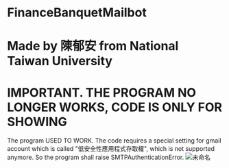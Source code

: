 # FinanceBanquetMailbot
# Made by 陳郁安 from National Taiwan University

# IMPORTANT. THE PROGRAM NO LONGER WORKS, CODE IS ONLY FOR SHOWING
The program USED TO WORK.
The code requires a special setting for gmail account which is called "低安全性應用程式存取權", which is not supported anymore. So the program shall raise SMTPAuthenticationError.
![未命名](https://user-images.githubusercontent.com/96824745/176632256-e59130f3-7620-437f-b991-3c5507450fa5.png)

